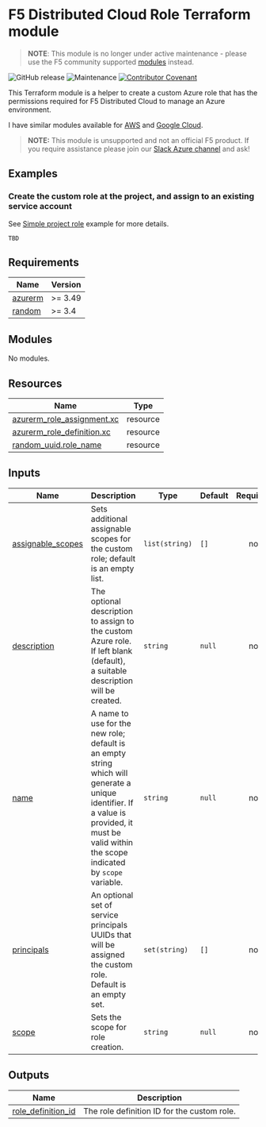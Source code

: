 # F5 Distributed Cloud Role Terraform module

> **NOTE**: This module is no longer under active maintenance - please use the F5 community supported [modules](https://github.com/terraform-xc-cloud-community-modules) instead.

![GitHub release](https://img.shields.io/github/v/release/memes/terraform-azure-f5-distributed-cloud-role?sort=semver)
![Maintenance](https://img.shields.io/maintenance/no/2023)
[![Contributor Covenant](https://img.shields.io/badge/Contributor%20Covenant-2.1-4baaaa.svg)](CODE_OF_CONDUCT.md)

This Terraform module is a helper to create a custom Azure role that has the
permissions required for F5 Distributed Cloud to manage an Azure environment.

I have similar modules available for [AWS](https://github.com/memes/terraform-aws-f5-distributed-cloud-role)
and [Google Cloud](https://github.com/memes/terraform-google-f5-distributed-cloud-role).

> **NOTE:** This module is unsupported and not an official F5 product. If you
> require assistance please join our
> [Slack Azure channel](https://f5cloudsolutions.slack.com/messages/azure) and ask!

## Examples

### Create the custom role at the project, and assign to an existing service account

See [Simple project role](examples/simple_project_role) example for more details.

<!-- spell-checker: disable -->
```hcl
TBD
```
<!-- spell-checker: enable -->

<!-- spell-checker:ignore markdownlint bigip -->
<!-- markdownlint-disable MD033 MD034 -->
<!-- BEGINNING OF PRE-COMMIT-TERRAFORM DOCS HOOK -->
## Requirements

| Name | Version |
|------|---------|
| <a name="requirement_azurerm"></a> [azurerm](#requirement\_azurerm) | >= 3.49 |
| <a name="requirement_random"></a> [random](#requirement\_random) | >= 3.4 |

## Modules

No modules.

## Resources

| Name | Type |
|------|------|
| [azurerm_role_assignment.xc](https://registry.terraform.io/providers/hashicorp/azurerm/latest/docs/resources/role_assignment) | resource |
| [azurerm_role_definition.xc](https://registry.terraform.io/providers/hashicorp/azurerm/latest/docs/resources/role_definition) | resource |
| [random_uuid.role_name](https://registry.terraform.io/providers/hashicorp/random/latest/docs/resources/uuid) | resource |

## Inputs

| Name | Description | Type | Default | Required |
|------|-------------|------|---------|:--------:|
| <a name="input_assignable_scopes"></a> [assignable\_scopes](#input\_assignable\_scopes) | Sets additional assignable scopes for the custom role; default is an empty list. | `list(string)` | `[]` | no |
| <a name="input_description"></a> [description](#input\_description) | The optional description to assign to the custom Azure role. If left blank (default),<br>a suitable description will be created. | `string` | `null` | no |
| <a name="input_name"></a> [name](#input\_name) | A name to use for the new role; default is an empty string which will<br>generate a unique identifier. If a value is provided, it must be valid within<br>the scope indicated by `scope` variable. | `string` | `null` | no |
| <a name="input_principals"></a> [principals](#input\_principals) | An optional set of service principals UUIDs that will be assigned the custom<br>role. Default is an empty set. | `set(string)` | `[]` | no |
| <a name="input_scope"></a> [scope](#input\_scope) | Sets the scope for role creation. | `string` | `null` | no |

## Outputs

| Name | Description |
|------|-------------|
| <a name="output_role_definition_id"></a> [role\_definition\_id](#output\_role\_definition\_id) | The role definition ID for the custom role. |
<!-- END OF PRE-COMMIT-TERRAFORM DOCS HOOK -->
<!-- markdownlint-enable MD033 MD034 -->
